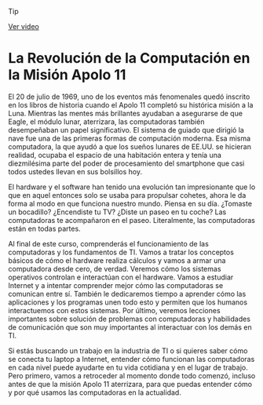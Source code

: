 > [!TIP]  
> [Ver video](https://youtu.be/HHu2obw7c2k)


# La Revolución de la Computación en la Misión Apolo 11

El 20 de julio de 1969, uno de los eventos más fenomenales quedó inscrito en los libros de historia cuando el Apolo 11 completó su histórica misión a la Luna. Mientras las mentes más brillantes ayudaban a asegurarse de que Eagle, el módulo lunar, aterrizara, las computadoras también desempeñaban un papel significativo. El sistema de guiado que dirigió la nave fue una de las primeras formas de computación moderna. Esa misma computadora, la que ayudó a que los sueños lunares de EE.UU. se hicieran realidad, ocupaba el espacio de una habitación entera y tenía una diezmilésima parte del poder de procesamiento del smartphone que casi todos ustedes llevan en sus bolsillos hoy.

El hardware y el software han tenido una evolución tan impresionante que lo que en aquel entonces solo se usaba para propulsar cohetes, ahora le da forma al modo en que funciona nuestro mundo. Piensa en su día. ¿Tomaste un bocadillo? ¿Encendiste tu TV? ¿Diste un paseo en tu coche? Las computadoras te acompañaron en el paseo. Literalmente, las computadoras están en todas partes.

Al final de este curso, comprenderás el funcionamiento de las computadoras y los fundamentos de TI. Vamos a tratar los conceptos básicos de cómo el hardware realiza cálculos y vamos a armar una computadora desde cero, de verdad. Veremos cómo los sistemas operativos controlan e interactúan con el hardware. Vamos a estudiar Internet y a intentar comprender mejor cómo las computadoras se comunican entre sí. También le dedicaremos tiempo a aprender cómo las aplicaciones y los programas unen todo esto y permiten que los humanos interactuemos con estos sistemas. Por último, veremos lecciones importantes sobre solución de problemas con computadoras y habilidades de comunicación que son muy importantes al interactuar con los demás en TI.

Si estás buscando un trabajo en la industria de TI o si quieres saber cómo se conecta tu laptop a Internet, entender cómo funcionan las computadoras en cada nivel puede ayudarte en tu vida cotidiana y en el lugar de trabajo. Pero primero, vamos a retroceder al momento donde todo comenzó, incluso antes de que la misión Apolo 11 aterrizara, para que puedas entender cómo y por qué usamos las computadoras en la actualidad.

